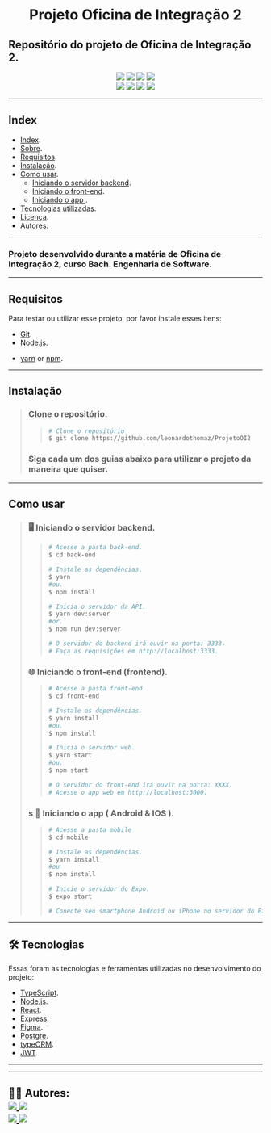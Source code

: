 <h1 align="center">
    Projeto Oficina de Integração 2
</h1>

## Repositório do projeto de Oficina de Integração 2.

<p align="center">
	<img src="https://img.shields.io/github/stars/leonardothomaz/ProjetoOI2" />
    <img src="https://img.shields.io/github/forks/leonardothomaz/ProjetoOI2" />
    <img src="https://img.shields.io/github/issues/leonardothomaz/ProjetoOI2" />
    <img src="https://img.shields.io/github/license/leonardothomaz/ProjetoOI2" />
    <br>
    <img src="https://img.shields.io/badge/Node.JS-grey?logo=node.js" />
    <img src="https://img.shields.io/badge/TypeScript-007ACC?logo=TypeScript" />
    <img src="https://img.shields.io/badge/PostgreSQL-003B57?logo=postgresql" />
    <img src="https://img.shields.io/badge/React-blue?logo=react" />
</p>

---
 
## Index
- [Index](#index).
- [Sobre](#Sobre).
- [Requisitos](#Requisitos).
- [Instalação](#Instalação).
- [Como usar](#como-usar).
    - [Iniciando o servidor backend](#iniciando-backend).
    - [Iniciando o front-end](#iniciando-web).
    - [Iniciando o app ](#iniciando-mobile).
- [Tecnologias utilizadas](#tecnologias).
- [Licença](#licenca).
- [Autores](#autores).
---

### Projeto desenvolvido durante a matéria de Oficina de Integração 2, curso Bach. Engenharia de Software.

---

## Requisitos

Para testar ou utilizar esse projeto, por favor instale esses itens:

- [Git](https://git-scm.com).
- [Node.js](https://nodejs.org/en/).
<!-- - [Expo](https://expo.io/). -->
- [yarn](https://yarnpkg.com/) or [npm](https://www.npmjs.com/).

<!-- Use your prefered text editor or IDE to study/change.
I already used and recommend these text editors:
- [VSCode](https://code.visualstudio.com/).
- [Sublime Text](https://www.sublimetext.com/).
- [VIM](https://www.vim.org/). -->

---

## Instalação
> ### Clone o repositório.
>>   ```bash
>>  # Clone o repositório
>>  $ git clone https://github.com/leonardothomaz/ProjetoOI2
>>   ```
> ### Siga cada um dos guias abaixo para utilizar o projeto da maneira que quiser.

---

## Como usar
><h3 id="iniciando-backend">
>   🖥️ Iniciando o servidor backend.
></h3>
>
>> ```bash
>># Acesse a pasta back-end.
>> $ cd back-end
>>
>># Instale as dependências.
>>$ yarn
>>#ou.
>>$ npm install
>>
>># Inicia o servidor da API.
>>$ yarn dev:server
>>#or.
>>$ npm run dev:server
>>
>># O servidor do backend irá ouvir na porta: 3333.
>># Faça as requisições em http://localhost:3333.
>>```
>
><h3 id="iniciando-web">
>🌐 Iniciando o front-end (frontend).
></h3>
>
>>```bash
>># Acesse a pasta front-end.
>> $ cd front-end
>>
>># Instale as dependências.
>>$ yarn install
>>#ou.
>>$ npm install
>>
>># Inicia o servidor web.
>>$ yarn start
>>#ou.
>>$ npm start
>>
>># O servidor do front-end irá ouvir na porta: XXXX.
>># Acesse o app web em http://localhost:3000.
>>```
>
><h3 id="iniciando-mobile">s
>    📱 Iniciando o app ( Android & IOS ).
></h3>
>
>>```bash
>># Acesse a pasta mobile
>>$ cd mobile
>>
>># Instale as dependências.
>>$ yarn install
>>#ou
>>$ npm install 
>>
>># Inicie o servidor do Expo.
>>$ expo start
>>
>> # Conecte seu smartphone Android ou iPhone no servidor do Expo, ou use seu emulador preferido.
>>```
>
---

<h2 id="tecnologias">
    🛠 Tecnologias
</h2>

Essas foram as tecnologias e ferramentas utilizadas no desenvolvimento do projeto:

- [TypeScript](https://www.typescriptlang.org/).
- [Node.js](https://nodejs.org/en/).
- [React](https://pt-br.reactjs.org/).
- [Express](https://expressjs.com/).
- [Figma](https://www.figma.com/).
- [Postgre](https://github.com/LINK).
- [typeORM](https://github.com/LINK).
- [JWT](https://github.com/LINK).

<!-- TESTES AUTOMATIZADOS
- [Jest](https://github.com/LINK). -->

<!-- MOBILE -->
<!-- - [React Native](https://reactnative.dev/).
- [Expo](https://expo.io/). -->

<!-- JOSE
- [typeform](https://github.com/LINK). -->
---

<!-- <h2 id="licenca">
    📝 Licença 
</h2>

This project is under [MIT](https://github.com/FelipePardim/happy/LICENSE.md) licensce. -->

---

<h2 id="autores">
    👨‍💻 Autores:
    <div>
        <a href="https://github.com/FelipePardim" margin="10px">
            <img src="https://img.shields.io/badge/GitHub-FelipePardim-6f42c1?logo=github"/>
        </a>
        <a alt="Felipe Pardim" href="https://www.linkedin.com/in/felipe-pardim">
            <img src="https://img.shields.io/badge/LinkedIn-Felipe%20Pardim-blue?logo=linkedin"/>
        </a>
    </div>
    <!-- <div>
        <a href="https://github.com/LINK" margin="10px">
            <img src="https://img.shields.io/badge/GitHub-JOSE-6f42c1?logo=github"/>
        </a>
        <a alt="JOSE" href="https://github.com/LINK">
            <img src="https://img.shields.io/badge/LinkedIn-JOSE%20JOSE-blue?logo=linkedin"/>
        </a>
    </div> -->
    <div>
        <a href="https://github.com/leonardothomaz" margin="10px">
            <img src="https://img.shields.io/badge/GitHub-leonardothomaz-6f42c1?logo=github"/>
        </a>
        <a alt="LEO" href="https://www.linkedin.com/in/leonardo-thomaz-rocha/">
            <img src="https://img.shields.io/badge/LinkedIn-Leonardo%20Thomaz-blue?logo=linkedin"/>
        </a>
    </div>
    <!-- <div>
        <a href="https://github.com/LINK" margin="10px">
            <img src="https://img.shields.io/badge/GitHub-LUCAS-6f42c1?logo=github"/>
        </a>
        <a alt="Felipe Pardim" href="https://www.linkedin.com/in/felipe-pardim">
            <img src="https://img.shields.io/badge/LinkedIn-LUCAS%20LUCAS-blue?logo=linkedin"/>
        </a>
    </div> -->
</h2>